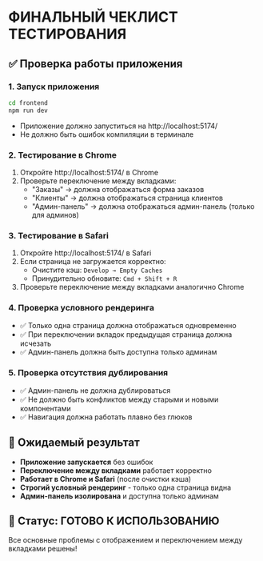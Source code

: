 # ФИНАЛЬНЫЙ ЧЕКЛИСТ ТЕСТИРОВАНИЯ

## ✅ Проверка работы приложения

### 1. **Запуск приложения**
```bash
cd frontend
npm run dev
```
- Приложение должно запуститься на http://localhost:5174/
- Не должно быть ошибок компиляции в терминале

### 2. **Тестирование в Chrome**
1. Откройте http://localhost:5174/ в Chrome
2. Проверьте переключение между вкладками:
   - "Заказы" → должна отображаться форма заказов
   - "Клиенты" → должна отображаться страница клиентов
   - "Админ-панель" → должна отображаться админ-панель (только для админов)

### 3. **Тестирование в Safari**
1. Откройте http://localhost:5174/ в Safari
2. Если страница не загружается корректно:
   - Очистите кэш: `Develop → Empty Caches`
   - Принудительно обновите: `Cmd + Shift + R`
3. Проверьте переключение между вкладками аналогично Chrome

### 4. **Проверка условного рендеринга**
- ✅ Только одна страница должна отображаться одновременно
- ✅ При переключении вкладок предыдущая страница должна исчезать
- ✅ Админ-панель должна быть доступна только админам

### 5. **Проверка отсутствия дублирования**
- ✅ Админ-панель не должна дублироваться
- ✅ Не должно быть конфликтов между старыми и новыми компонентами
- ✅ Навигация должна работать плавно без глюков

## 🎯 Ожидаемый результат

- **Приложение запускается** без ошибок
- **Переключение между вкладками** работает корректно
- **Работает в Chrome и Safari** (после очистки кэша)
- **Строгий условный рендеринг** - только одна страница видна
- **Админ-панель изолирована** и доступна только админам

## 🚀 Статус: ГОТОВО К ИСПОЛЬЗОВАНИЮ

Все основные проблемы с отображением и переключением между вкладками решены!
